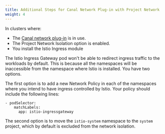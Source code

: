 ```yaml
---
title: Additional Steps for Canal Network Plug-in with Project Network Isolation
weight: 4
---
```


In clusters where:

- The [Canal network plug-in]({{<baseurl>}}/rancher/v2.x/en/cluster-provisioning/rke-clusters/options/#canal) is in use.
- The Project Network Isolation option is enabled.
- You install the Istio Ingress module

The Istio Ingress Gateway pod won't be able to redirect ingress traffic to the workloads by default. This is because all the namespaces will be inaccessible from the namespace where Istio is installed. You have two options.

The first option is to add a new Network Policy in each of the namespaces where you intend to have ingress controlled by Istio. Your policy should include the following lines:

```
- podSelector:
    matchLabels:
      app: istio-ingressgateway
```

The second option is to move the `istio-system` namespace to the `system` project, which by default is excluded from the network isolation.